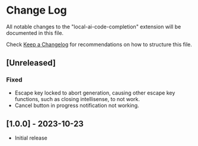 # Change Log

All notable changes to the "local-ai-code-completion" extension will be documented in this file.

Check [Keep a Changelog](http://keepachangelog.com/) for recommendations on how to structure this file.

## [Unreleased]

### Fixed

- Escape key locked to abort generation, causing other escape key functions, such as closing intellisense, to not work.
- Cancel button in progress notification not working.

## [1.0.0] - 2023-10-23

- Initial release
